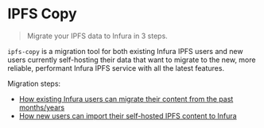 # IPFS Copy
> Migrate your IPFS data to Infura in 3 steps.

`ipfs-copy` is a migration tool for both existing Infura IPFS users and new users currently self-hosting their data that want to migrate to the new, more reliable, performant Infura IPFS service with all the latest features.

Migration steps:
- [How existing Infura users can migrate their content from the past months/years](./MigrationExistingUsers.md)
- [How new users can import their self-hosted IPFS content to Infura](./MigrationNewUsers.md)

